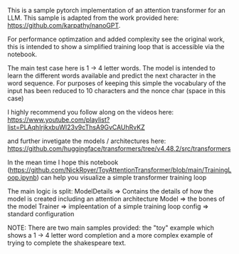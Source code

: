This is a sample pytorch implementation of an attention transformer for an LLM. This sample is adapted from the work provided here: https://github.com/karpathy/nanoGPT. 

For performance optimzation and added complexity see the original work, this is intended to show a simplified training loop that is accessible via the notebook.

The main test case here is 1 -> 4 letter words. The model is intended to learn the different words available and predict the next character in the word sequence. For purposes of keeping this simple the vocabulary of the input has been reduced to 10 characters and the nonce char (space in this case)

I highly recommend you follow along on the videos here: https://www.youtube.com/playlist?list=PLAqhIrjkxbuWI23v9cThsA9GvCAUhRvKZ

and further invetigate the models / architectures here: https://github.com/huggingface/transformers/tree/v4.48.2/src/transformers

In the mean time I hope this notebook (https://github.com/NickRoyer/ToyAttentionTransformer/blob/main/TrainingLoop.ipynb) can help you visualize a simple transformer training loop

The main logic is split:
ModelDetails => Contains the details of how the model is created including an attention architecture
Model => the bones of the model 
Trainer => impleentation of a simple training loop
config => standard configuration

NOTE: There are two main samples provided: the "toy" example which shows a 1 -> 4 letter word completion and a more complex example of trying to complete the shakespeare text.
